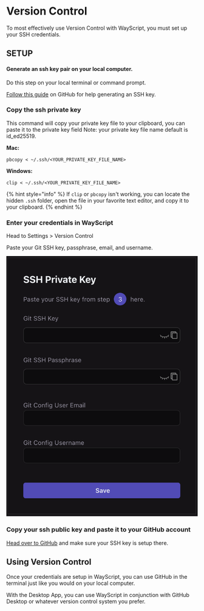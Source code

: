 # Version Control

To most effectively use Version Control with WayScript, you must set up your SSH credentials.



## SETUP

#### **Generate an ssh key pair on your local computer.**

Do this step on your local terminal or command prompt.

[Follow this guide](https://docs.github.com/en/authentication/connecting-to-github-with-ssh/generating-a-new-ssh-key-and-adding-it-to-the-ssh-agent#generating-a-new-ssh-key) on GitHub for help generating an SSH key.



### Copy the ssh private key

This command will copy your private key file to your clipboard, you can paste it to the private key field Note: your private key file name default is id\_ed25519.

**Mac:**

```
pbcopy < ~/.ssh/<YOUR_PRIVATE_KEY_FILE_NAME> 
```

**Windows:**

```
clip < ~/.ssh/<YOUR_PRIVATE_KEY_FILE_NAME> 
```

{% hint style="info" %}
If `clip` or `pbcopy` isn't working, you can locate the hidden `.ssh` folder, open the file in your favorite text editor, and copy it to your clipboard.
{% endhint %}



### Enter your credentials in WayScript

Head to Settings > Version Control

Paste your Git SSH key, passphrase, email, and username.

![](<../.gitbook/assets/Screen Shot 2022-09-20 at 1.17.33 PM.png>)

### Copy your ssh public key and paste it to your GitHub account

[Head over to GitHub](https://docs.github.com/en/authentication/connecting-to-github-with-ssh/testing-your-ssh-connection) and make sure your SSH key is setup there.



## Using Version Control

Once your credentials are setup in WayScript, you can use GitHub in the terminal just like you would on your local computer.

With the Desktop App, you can use WayScript in conjunction with GitHub Desktop or whatever version control system you prefer.
